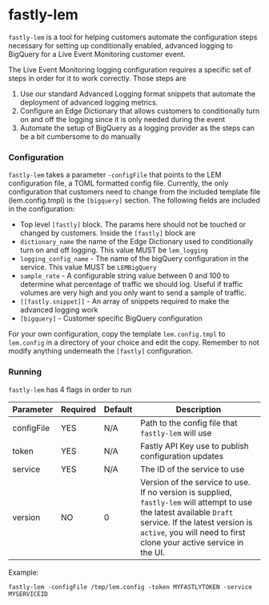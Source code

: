 # fastly-lem

`fastly-lem` is a tool for helping customers automate the configuration steps necessary for setting up conditionally enabled, advanced logging to BigQuery for a Live Event Monitoring customer event.

The Live Event Monitoring logging configuration requires a specific set of steps in order for it to work correctly.  Those steps are 

1. Use our standard Advanced Logging format snippets that automate the deployment of advanced logging metrics.
2. Configure an Edge Dictionary that allows customers to conditionally turn on and off the logging since it is only needed during the event
3. Automate the setup of BigQuery as a logging provider as the steps can be a bit cumbersome to do manually 


### Configuration 
`fastly-lem` takes a parameter `-configFile` that points to the LEM configuration file, a TOML formatted config file.  Currently, the only configuration that customers need to change from the included template file (lem.config.tmpl) is the `[bigquery]` section.  The following fields are included in the configuration:

*  Top level `[fastly]` block.  The params here should not be touched or changed by customers. Inside the `[fastly]` block are 
  * `dictionary_name` the name of the Edge Dictionary used to conditionally turn on and off logging.  This value MUST be `lem_logging`
  * `logging_config_name` - The name of the bigQuery configuration in the service.  This value MUST be `LEMBigQuery`
  * `sample_rate` - A configurable string value between 0 and 100 to determine what percentage of traffic we should log. Useful if traffic volumes are very high and you only want to send a sample of traffic.
  * `[[fastly.snippet]]` - An array of snippets required to make the advanced logging work
* `[bigquery]` - Customer specific BigQuery configuration   

For your own configuration, copy the template `lem.config.tmpl` to `lem.config` in a directory of your choice and edit the copy.  Remember to not modify anything underneath the `[fastly]` configuration.

### Running 

`fastly-lem` has 4 flags in order to run 

|  Parameter | Required  | Default  | Description| 
|------------|-----------|----------|------------|
| configFile | YES   | N/A  | Path to the config file that `fastly-lem` will use  |  
| token      | YES   | N/A  | Fastly API Key use to publish configuration updates   |   
| service    | YES   | N/A  | The ID of the service to use   |  
| version    | NO    | 0    | Version of the service to use.  If no version is supplied, `fastly-lem` will attempt to use the latest available `Draft` service.  If the latest version is `active`, you will need to first clone your active service in the UI.|

Example:

```fastly-lem -configFile /tmp/lem.config -token MYFASTLYTOKEN -service MYSERVICEID```

